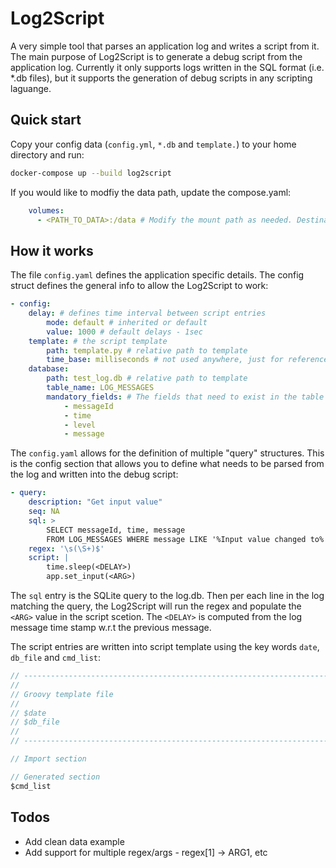 # Log2Script

A very simple tool that parses an application log and writes a script from it. The main purpose of Log2Script is to generate a debug script from the application log. Currently it only supports logs written in the SQL format (i.e. *.db files), but it supports the generation of debug scripts in any scripting laguange.

## Quick start
Copy your config data (`config.yml`, `*.db` and `template.`) to your home directory and run:

```bash
docker-compose up --build log2script
```

If you would like to modfiy the data path, update the compose.yaml:

```yaml
    volumes:
      - <PATH_TO_DATA>:/data # Modify the mount path as needed. Destination path is always /data
```

## How it works
The file `config.yaml` defines the application specific details. The config struct defines the general info to allow the Log2Script to work:

``` yaml
- config: 
    delay: # defines time interval between script entries
        mode: default # inherited or default
        value: 1000 # default delays - 1sec
    template: # the script template
        path: template.py # relative path to template
        time_base: milliseconds # not used anywhere, just for reference
    database:
        path: test_log.db # relative path to template
        table_name: LOG_MESSAGES
        mandatory_fields: # The fields that need to exist in the table schema
            - messageId
            - time
            - level
            - message
```
The `config.yaml` allows for the definition of multiple "query" structures. This is the config section that allows you to define what needs to be parsed from the log and written into the debug script:

```yaml
- query:
    description: "Get input value"
    seq: NA
    sql: >
        SELECT messageId, time, message
        FROM LOG_MESSAGES WHERE message LIKE '%Input value changed to%'
    regex: '\s(\S+)$'
    script: |
        time.sleep(<DELAY>)
        app.set_input(<ARG>)
```
The `sql` entry is the SQLite query to the log.db. Then per each line in the log matching the query, the Log2Script will run the regex and populate the `<ARG>` value in the script scetion. The `<DELAY>` is computed from the log message time stamp w.r.t the previous message.

The script entries are written into script template using the key words `date`, `db_file` and `cmd_list`:
```groovy
// --------------------------------------------------------------------------------
//
// Groovy template file
// 
// $date
// $db_file
//
// --------------------------------------------------------------------------------

// Import section

// Generated section
$cmd_list
```

## Todos
* Add clean data example
* Add support for multiple regex/args - regex[1] -> ARG1, etc
